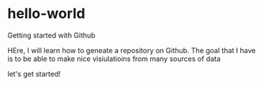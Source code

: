 # hello-world
Getting started with Github

HEre, I will learn how to geneate a repository on Github.  The goal that I have is to be able to make nice visiulatioins from many sources of data

let's get started!
